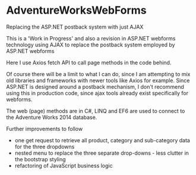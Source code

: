 # AdventureWorksWebForms
Replacing the ASP.NET postback system with just AJAX

This is a 'Work in Progress' and also a revision in ASP.NET webforms technology
using AJAX to replace the postback system employed by ASP.NET webforms

Here I use Axios fetch API to call page methods in the code behind.

Of course there will be a limit to what I can do, since I am attempting to mix old libraries and frameworks with newer tools like Axios for example.
Since ASP.NET is designed around a postback mechanism, I don't recommend using this in production code, since ajax tools already exist specifically for webforms.

The web (page) methods are in C#, LINQ and EF6 are used to connect to the Adventure Works 2014 database.

Further improvements to follow
* one get request to retrieve all product, category and sub-category data for the three dropdowns
* nested menu to replace the three separate drop-downs - less clutter in the bootstrap styling
* refactoring of JavaScript business logic
